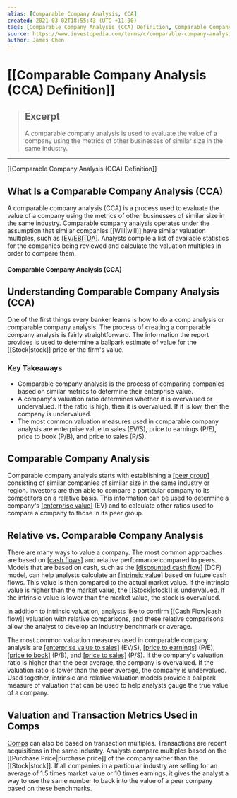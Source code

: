 ```yaml
---
alias: [Comparable Company Analysis, CCA]
created: 2021-03-02T18:55:43 (UTC +11:00)
tags: [Comparable Company Analysis (CCA) Definition, Comparable Company Analysis (CCA) Definition]
source: https://www.investopedia.com/terms/c/comparable-company-analysis-cca.asp
author: James Chen
---
```


# [[Comparable Company Analysis (CCA) Definition]]

> ## Excerpt
> A comparable company analysis is used to evaluate the value of a company using the metrics of other businesses of similar size in the same industry.

---

[[Comparable Company Analysis (CCA) Definition]]
## What Is a Comparable Company Analysis (CCA)

A comparable company analysis (CCA) is a process used to evaluate the value of a company using the metrics of other businesses of similar size in the same industry. Comparable company analysis operates under the assumption that similar companies [[Will|will]] have similar valuation multiples, such as [[EV/EBITDA]](https://www.investopedia.com/terms/e/ebitda-ev-multiple.asp). Analysts compile a list of available statistics for the companies being reviewed and calculate the valuation multiples in order to compare them.

#### Comparable Company Analysis (CCA)

## Understanding Comparable Company Analysis (CCA)

One of the first things every banker learns is how to do a comp analysis or comparable company analysis. The process of creating a comparable company analysis is fairly straightforward. The information the report provides is used to determine a ballpark estimate of value for the [[Stock|stock]] price or the firm's value.

### Key Takeaways

-   Comparable company analysis is the process of comparing companies based on similar metrics to determine their enterprise value.
-   A company's valuation ratio determines whether it is overvalued or undervalued. If the ratio is high, then it is overvalued. If it is low, then the company is undervalued.
-   The most common valuation measures used in comparable company analysis are enterprise value to sales (EV/S), price to earnings (P/E), price to book (P/B), and price to sales (P/S).

## Comparable Company Analysis

Comparable company analysis starts with establishing a [[peer group]](https://www.investopedia.com/terms/p/peer-group.asp) consisting of similar companies of similar size in the same industry or region. Investors are then able to compare a particular company to its competitors on a relative basis. This information can be used to determine a company's [[enterprise value]](https://www.investopedia.com/terms/e/enterprisevalue.asp) (EV) and to calculate other ratios used to compare a company to those in its peer group.

## Relative vs. Comparable Company Analysis

There are many ways to value a company. The most common approaches are based on [[cash flows]](https://www.investopedia.com/terms/c/cashflow.asp) and relative performance compared to peers. Models that are based on cash, such as the [[discounted cash flow]](https://www.investopedia.com/terms/d/dcf.asp) (DCF) model, can help analysts calculate an [[intrinsic value]](https://www.investopedia.com/terms/i/intrinsicvalue.asp) based on future cash flows. This value is then compared to the actual market value. If the intrinsic value is higher than the market value, the [[Stock|stock]] is undervalued. If the intrinsic value is lower than the market value, the stock is overvalued.

In addition to intrinsic valuation, analysts like to confirm [[Cash Flow|cash flow]] valuation with relative comparisons, and these relative comparisons allow the analyst to develop an industry benchmark or average.

The most common valuation measures used in comparable company analysis are [[enterprise value to sales]](https://www.investopedia.com/terms/e/enterprisevaluesales.asp) (EV/S), [[price to earnings]](https://www.investopedia.com/terms/p/price-earningsratio.asp) (P/E), [[price to book]](https://www.investopedia.com/terms/p/price-to-bookratio.asp) (P/B), and [[price to sales]](https://www.investopedia.com/terms/p/price-to-salesratio.asp) (P/S). If the company's valuation ratio is higher than the peer average, the company is overvalued. If the valuation ratio is lower than the peer average, the company is undervalued. Used together, intrinsic and relative valuation models provide a ballpark measure of valuation that can be used to help analysts gauge the true value of a company.

## Valuation and Transaction Metrics Used in Comps

[Comps](https://www.investopedia.com/terms/c/comps.asp) can also be based on transaction multiples. Transactions are recent acquisitions in the same industry. Analysts compare multiples based on the [[Purchase Price|purchase price]] of the company rather than the [[Stock|stock]]. If all companies in a particular industry are selling for an average of 1.5 times market value or 10 times earnings, it gives the analyst a way to use the same number to back into the value of a peer company based on these benchmarks.
